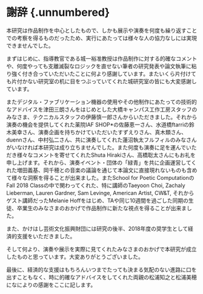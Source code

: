 # 謝辞 {.unnumbered}

本研究は作品制作を中心としたもので、しかも展示や演奏を何度も繰り返すことでの考察を得るものだったため、実行にあたっては様々な人の協力なしには実現できませんでした。

まずはじめに、指導教官である城一裕准教授は作品制作に対する的確なコメントや、何度やっても支離滅裂なロジックを直せない筆者の研究発表や論文執筆に粘り強く付き合っていただいたことに何より感謝しています。またいくら片付けても片付かない研究室の机に目をつぶっていてくれた城研究室の皆にも大変感謝しています。

またデジタル・ファブリケーション機器の使用やその他制作にあたっての技術的なアドバイスを津田三朗さんをはじめとした大橋キャンパス工作工房スタッフのみなさま、テクニカルスタッフの伊藤慎一郎さんからいただきました。それから演奏の機会を提供してくれた薬院IAF SHOP*の佐藤恵一さん、水道橋ftarriの鈴木美幸さん、演奏企画を持ちかけていただいたすずえりさん、真木類さん、duennさん、中村弘二さん、共に演奏してくれた蓮沼執太フルフィルのみなさんがいなければ本研究は成り立ちませんでした。また何度も演奏に足を運んでいただき様々なコメントを寄せてくれたShuta Hirakiさん、高橋聡太さんにもお礼を申し上げます。それから、演奏イベント・団体の「緑青」を共に企画運営してくれた増田義基、岡千穂との音楽の議論を通じて本論文に直接現れないものも含めて様々な洞察を得ることが出来ました。またSchool for Poetic ComputationのFall 2018 Classの中で関わってくれた、特に講師のTaeyoon Choi, Zachaly Lieberman, Lauren Gardner, Sam Levinge, American Artist, CW&T, それからゲスト講師だったMelanie Hoffをはじめ、TAや同じ10週間を過ごした同期の生徒、卒業生のみなさまのおかげで作品制作に新たな視点を得ることが出来ました。

また、かけはし芸術文化振興財団には研究の後半、2018年度の奨学生として経済的支援をいただきました。

そして何より、演奏や展示を実際に見てくれたみなさまのおかげで本研究が成立したものと思っています。大変ありがとうございました。

最後に、経済的な支援はもちろんいつまでたっても決まる気配のない進路に口を出すこともなく、時に的確なアドバイスをしてくれた両親の松浦知之と松浦美穂になによりの感謝をここに記します。
